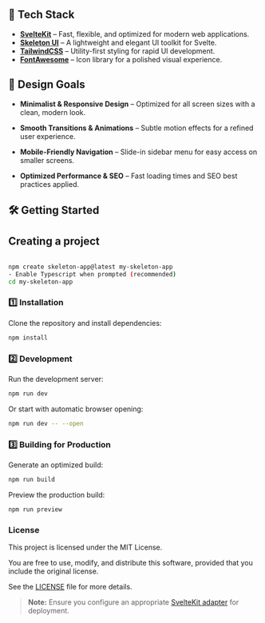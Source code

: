 ## 🚀 Tech Stack

- [**SvelteKit**](https://svelte.dev/) – Fast, flexible, and optimized for modern web applications.
- [**Skeleton UI**](https://www.skeleton.dev/) – A lightweight and elegant UI toolkit for Svelte.
- [**TailwindCSS**](https://v3.tailwindcss.com/) – Utility-first styling for rapid UI development.
- [**FontAwesome**](https://fontawesome.com/) – Icon library for a polished visual experience.

## 🎨 Design Goals

- **Minimalist & Responsive Design** – Optimized for all screen sizes with a clean, modern look.

- **Smooth Transitions & Animations** – Subtle motion effects for a refined user experience.

- **Mobile-Friendly Navigation** – Slide-in sidebar menu for easy access on smaller screens.

- **Optimized Performance & SEO** – Fast loading times and SEO best practices applied.

## 🛠️ Getting Started

## Creating a project

```bash

npm create skeleton-app@latest my-skeleton-app
- Enable Typescript when prompted (recommended)
cd my-skeleton-app

```

### 1️⃣ Installation

Clone the repository and install dependencies:

```bash
npm install
```

### 2️⃣ Development

Run the development server:

```bash
npm run dev
```

Or start with automatic browser opening:

```bash
npm run dev -- --open
```

### 3️⃣ Building for Production

Generate an optimized build:

```bash
npm run build
```

Preview the production build:

```bash
npm run preview
```

### License

This project is licensed under the MIT License.

You are free to use, modify, and distribute this software, provided that you include the original license.

See the [LICENSE](./LICENSE) file for more details.

> **Note:** Ensure you configure an appropriate [SvelteKit adapter](https://kit.svelte.dev/docs/adapters) for deployment.
